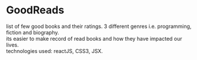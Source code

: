 # GoodReads
list of few good books and their ratings. 3 different genres i.e. programming, fiction and biography.
<br> its easier to make record of read books and how they have impacted our lives.
<br>
technologies used: reactJS, CSS3, JSX.
